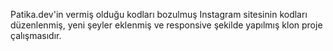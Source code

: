Patika.dev'in vermiş olduğu kodları bozulmuş Instagram sitesinin kodları düzenlenmiş, yeni şeyler eklenmiş ve responsive şekilde yapılmış klon proje çalışmasıdır.
